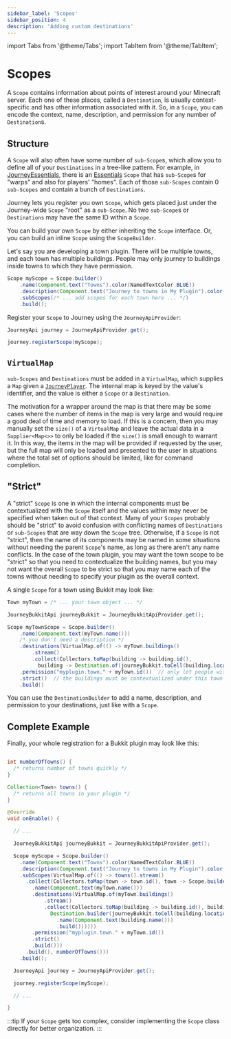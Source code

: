 ```yaml
---
sidebar_label: 'Scopes'
sidebar_position: 4
description: 'Adding custom destinations'
---
```


import Tabs from '@theme/Tabs';
import TabItem from '@theme/TabItem';

# Scopes

A `Scope` contains information about points of interest around your Minecraft server. Each one of these places, called a `Destination`, is usually context-specific and has other information associated with it. So, in a `Scope`, you can encode the context, name, description, and permission for any number of `Destination`s.

## Structure

A `Scope` will also often have some number of `sub-Scope`s, which allow you to define all of your `Destinations` in a tree-like pattern. For example, in [JourneyEssentials](/docs/integrations/journeyessentials.md), there is an [Essentials](https://essentialsx.net/) `Scope` that has `sub-Scope`s for "warps" and also for players' "homes". Each of those `sub-Scopes` contain 0 `sub-Scopes` and contain a bunch of `Destinations`.

Journey lets you register you own `Scope`, which gets placed just under the Journey-wide `Scope` "root" as a `sub-Scope`. No two `sub-Scope`s or `Destinations` may have the same ID within a `Scope`.

You can build your own `Scope` by either inheriting the `Scope` interface. Or, you can build an inline `Scope` using the `ScopeBuilder`.

Let's say you are developing a town plugin. There will be multiple towns, and each town has multiple buildings. People may only journey to buildings inside towns to which they have permission.

```java
Scope myScope = Scope.builder()
    .name(Component.text("Towns").color(NamedTextColor.BLUE))
    .description(Component.text("Journey to towns in My Plugin").color(NamedTextColor.GREEN))
    .subScopes(/* ... add scopes for each town here ... */)
    .build();
```

Register your `Scope` to Journey using the `JourneyApiProvider`:

```java
JourneyApi journey = JourneyApiProvider.get();

journey.registerScope(myScope);
```

## `VirtualMap`

`sub-Scopes` and `Destinations` must be added in a `VirtualMap`, which supplies a `Map` given a [`JourneyPlayer`](/docs/dev/journey-agent.md). The internal map is keyed by the value's identifier, and the value is either a `Scope` or a `Destination`.

The motivation for a wrapper around the map is that there may be some cases where the number of items in the map is very large and would require a good deal of time and memory to load. If this is a concern, then you may manually set the `size()` of a `VirtualMap` and leave the actual data in a `Supplier<Map<>>` to only be loaded if the `size()` is small enough to warrant it. In this way, the items in the map will be provided if requested by the user, but the full map will only be loaded and presented to the user in situations where the total set of options should be limited, like for command completion.

## "Strict"

A "strict" `Scope` is one in which the internal components must be contextualized with the `Scope` itself and the values within may never be specified when taken out of that context. Many of your `Scopes` probably should be "strict" to avoid confusion with conflicting names of `Destinations` or `sub-Scopes` that are way down the `Scope` tree. Otherwise, if a `Scope` is not "strict", then the name of its components may be named in some situations without needing the parent `Scope`'s name, as long as there aren't any name conflicts. In the case of the town plugin, you may want the town scope to be "strict" so that you need to contextualize the building names, but you may not want the overall `Scope` to be strict so that you may name each of the towns without needing to specify your plugin as the overall context.

A single `Scope` for a town using Bukkit may look like:

```java
Town myTown = /* ... your town object ... */

JourneyBukkitApi journeyBukkit = JourneyBukkitApiProvider.get();

Scope myTownScope = Scope.builder()
    .name(Component.text(myTown.name()))
    /* you don't need a description */
    .destinations(VirtualMap.of(() -> myTown.buildings()
        .stream()
        .collect(Collectors.toMap(building -> building.id(),
          building -> Destination.of(journeyBukkit.toCell(building.location()))))))
    .permission("myplugin.town." + myTown.id())  // only let people with town permissions use this scope
    .strict()  // the buildings must be contextualized under this town if anyone wants to use it
    .build()
```

You can use the `DestinationBuilder` to add a name, description, and permission to your destinations, just like with a `Scope`.

## Complete Example

Finally, your whole registration for a Bukkit plugin may look like this:

```java

int numberOfTowns() {
  /* returns number of towns quickly */
}

Collection<Town> towns() {
  /* returns all towns in your plugin */
}

@Override
void onEnable() {

  // ...

  JourneyBukkitApi journeyBukkit = JourneyBukkitApiProvider.get();

  Scope myScope = Scope.builder()
    .name(Component.text("Towns").color(NamedTextColor.BLUE))
    .description(Component.text("Journey to towns in My Plugin").color(NamedTextColor.GREEN))
    .subScopes(VirtualMap.of(() -> towns().stream()
      .collect(Collectors.toMap(town -> town.id(), town -> Scope.builder()
        .name(Component.text(myTown.name()))
        .destinations(VirtualMap.of(myTown.buildings()
            .stream()
            .collect(Collectors.toMap(building -> building.id(), building ->
              Destination.builder(journeyBukkit.toCell(building.location())
                .name(Component.text(building.name()))
                .build())))))
        .permission("myplugin.town." + myTown.id())
        .strict()
        .build()))
      .build(), numberOfTowns()))
    .build();

  JourneyApi journey = JourneyApiProvider.get();

  journey.registerScope(myScope);

  // ...

}
```

:::tip
If your `Scope` gets too complex, consider implementing the `Scope` class directly for better organization.
:::
